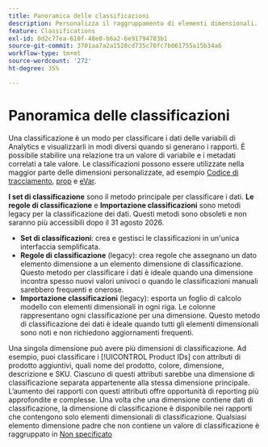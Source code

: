 ```yaml
---
title: Panoramica delle classificazioni
description: Personalizza il raggruppamento di elementi dimensionali.
feature: Classifications
exl-id: 0d2c77ea-610f-48e0-b6a2-6e91794783b1
source-git-commit: 3701aa7a2a1528cd735c70fc7b061755a15b34a6
workflow-type: tm+mt
source-wordcount: '272'
ht-degree: 35%

---
```


# Panoramica delle classificazioni

Una classificazione è un modo per classificare i dati delle variabili di Analytics e visualizzarli in modi diversi quando si generano i rapporti. È possibile stabilire una relazione tra un valore di variabile e i metadati correlati a tale valore. Le classificazioni possono essere utilizzate nella maggior parte delle dimensioni personalizzate, ad esempio [Codice di tracciamento](/help/components/dimensions/tracking-code.md), [prop](/help/components/dimensions/prop.md) e [eVar](/help/components/dimensions/evar.md).

**I set di classificazione** sono il metodo principale per classificare i dati. **Le regole di classificazione** e **Importazione classificazioni** sono metodi legacy per la classificazione dei dati. Questi metodi sono obsoleti e non saranno più accessibili dopo il 31 agosto 2026.

* **Set di classificazioni**: crea e gestisci le classificazioni in un&#39;unica interfaccia semplificata.
* **Regole di classificazione** (legacy): crea regole che assegnano un dato elemento dimensione a un elemento dimensione di classificazione. Questo metodo per classificare i dati è ideale quando una dimensione incontra spesso nuovi valori univoci o quando le classificazioni manuali sarebbero frequenti e onerose.
* **Importazione classificazioni** (legacy): esporta un foglio di calcolo modello con elementi dimensionali in ogni riga. Le colonne rappresentano ogni classificazione per una dimensione. Questo metodo di classificazione dei dati è ideale quando tutti gli elementi dimensionali sono noti e non richiedono aggiornamenti frequenti.

Una singola dimensione può avere più dimensioni di classificazione. Ad esempio, puoi classificare i [!UICONTROL Product IDs] con attributi di prodotto aggiuntivi, quali nome del prodotto, colore, dimensione, descrizione e SKU. Ciascuno di questi attributi sarebbe una dimensione di classificazione separata appartenente alla stessa dimensione principale. L’aumento dei rapporti con questi attributi offre opportunità di reporting più approfondite e complesse. Una volta che una dimensione contiene dati di classificazione, la dimensione di classificazione è disponibile nei rapporti che contengono solo elementi dimensionali di classificazione. Qualsiasi elemento dimensione padre che non contiene un valore di classificazione è raggruppato in [Non specificato](/help/technotes/unspecified.md)
